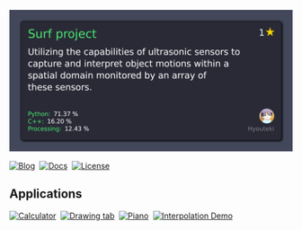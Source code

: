 ![Banner image](https://github.com/Hyouteki/Surf-project/blob/main/assets/surf_project_banner_image.png)

[![Blog][blog-shield]][blog-url]&nbsp;
[![Docs][docs-shield]][blog-url]&nbsp;
[![License][license-shield]][license-url]

[license-shield]: https://img.shields.io/github/license/Hyouteki/Surf-project.svg?style=for-the-badge
[license-url]: https://github.com/hyouteki/Surf-project/blob/master/LICENSE.md
[blog-shield]: https://img.shields.io/badge/Blog-purple?style=for-the-badge
[blog-url]: https://hyouteki.github.io/me/blogs/capturing-motion-using-ultrasonic-sensors/
[docs-shield]: https://img.shields.io/badge/Docs-red?style=for-the-badge

## Applications
[![Calculator][calculator-shield]][calculator-url]&nbsp;
[![Drawing tab][drawing-shield]][drawing-url]&nbsp;
[![Piano][piano-shield]][piano-url]&nbsp;
[![Interpolation Demo][interpolation-shield]][interpolation-url]&nbsp;

[calculator-shield]: https://img.shields.io/badge/Calculator-green?style=for-the-badge
[calculator-url]: https://github.com/Hyouteki/Surf-project/tree/main/applications/calculator
[drawing-shield]: https://img.shields.io/badge/Drawing%20tab-blue?style=for-the-badge
[drawing-url]:https://github.com/Hyouteki/Surf-project/tree/main/main
[piano-shield]: https://img.shields.io/badge/Piano-purple?style=for-the-badge
[piano-url]: https://github.com/Hyouteki/Surf-project/tree/main/applications/piano
[interpolation-shield]: https://img.shields.io/badge/Interpolation%20demo-red?style=for-the-badge
[interpolation-url]: https://github.com/Hyouteki/Surf-project/tree/main/applications/interpolation_demo
